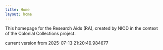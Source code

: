 ```yaml
---
title: Home
layout: home
---
```


This homepage for the Research Aids (RA), created by NIOD in the context of the Colonial Collections project. 


current version from 2025-07-13 21:20:49.984677